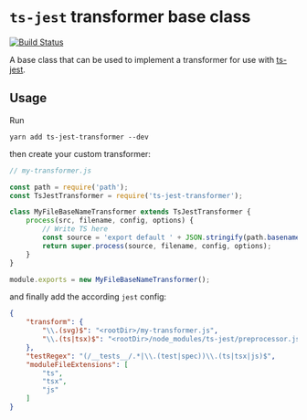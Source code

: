 # `ts-jest` transformer base class

[![Build Status](https://travis-ci.org/joscha/ts-jest-transformer.svg?branch=master)](https://travis-ci.org/joscha/ts-jest-transformer)

A base class that can be used to implement a transformer for use with [ts-jest](https://github.com/kulshekhar/ts-jest).

## Usage

Run

```console
yarn add ts-jest-transformer --dev
```

then create your custom transformer:

```js
// my-transformer.js

const path = require('path');
const TsJestTransformer = require('ts-jest-transformer');

class MyFileBaseNameTransformer extends TsJestTransformer {
    process(src, filename, config, options) {
        // Write TS here
        const source = 'export default ' + JSON.stringify(path.basename(filename)) + ';';
        return super.process(source, filename, config, options);
    }
}

module.exports = new MyFileBaseNameTransformer();
```

and finally add the according `jest` config:

```json
{
    "transform": {
        "\\.(svg)$": "<rootDir>/my-transformer.js",
        "\\.(ts|tsx)$": "<rootDir>/node_modules/ts-jest/preprocessor.js"
    },
    "testRegex": "(/__tests__/.*|\\.(test|spec))\\.(ts|tsx|js)$",
    "moduleFileExtensions": [
        "ts",
        "tsx",
        "js"
    ]
}
```